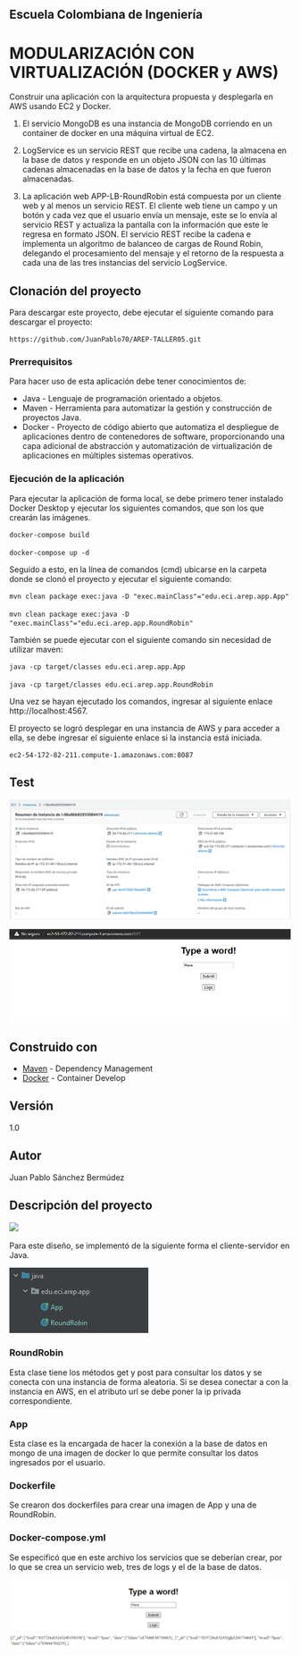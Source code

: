 ## Escuela Colombiana de Ingeniería
# MODULARIZACIÓN CON VIRTUALIZACIÓN (DOCKER y AWS)

Construir una aplicación con la arquitectura propuesta y desplegarla en AWS usando EC2 y Docker.

1. El servicio MongoDB es una instancia de MongoDB corriendo en un container de docker en una máquina virtual de EC2.

2. LogService es un servicio REST que recibe una cadena, la almacena en la base de datos y responde en un objeto JSON con las 10 últimas cadenas almacenadas en la base de datos y la fecha en que fueron almacenadas.

3. La aplicación web APP-LB-RoundRobin está compuesta por un cliente web y al menos un servicio REST. El cliente web tiene un campo y un botón y cada vez que el usuario envía un mensaje, este se lo envía al servicio REST y actualiza la pantalla con la información que este le regresa en formato JSON. El servicio REST recibe la cadena e implementa un algoritmo de balanceo de cargas de Round Robin, delegando el procesamiento del mensaje y el retorno de la respuesta a cada una de las tres instancias del servicio LogService.

## Clonación del proyecto

Para descargar este proyecto, debe ejecutar el siguiente comando para descargar el proyecto:

```
https://github.com/JuanPablo70/AREP-TALLER05.git
```

### Prerrequisitos

Para hacer uso de esta aplicación debe tener conocimientos de:
+ Java - Lenguaje de programación orientado a objetos.
+ Maven - Herramienta para automatizar la gestión y construcción de proyectos Java. 
+ Docker - Proyecto de código abierto que automatiza el despliegue de aplicaciones dentro de contenedores de software, proporcionando una capa adicional de abstracción y automatización de virtualización de aplicaciones en múltiples sistemas operativos.

### Ejecución de la aplicación

Para ejecutar la aplicación de forma local, se debe primero tener instalado Docker Desktop y ejecutar los siguientes comandos, que son los que crearán las imágenes.

```
docker-compose build

docker-compose up -d
```

Seguido a esto, en la línea de comandos (cmd) ubicarse en la carpeta donde se clonó el proyecto y ejecutar el siguiente comando:

```
mvn clean package exec:java -D "exec.mainClass"="edu.eci.arep.app.App"

mvn clean package exec:java -D "exec.mainClass"="edu.eci.arep.app.RoundRobin"
```

También se puede ejecutar con el siguiente comando sin necesidad de utilizar maven:

```
java -cp target/classes edu.eci.arep.app.App

java -cp target/classes edu.eci.arep.app.RoundRobin
```

Una vez se hayan ejecutado los comandos, ingresar al siguiente enlace http://localhost:4567. 

El proyecto se logró desplegar en una instancia de AWS y para acceder a ella, se debe ingresar el siguiente enlace si la instancia está iniciada.

```
ec2-54-172-82-211.compute-1.amazonaws.com:8087
```

## Test

![](img/awsinstancia.png)

![](img/awsweb.png)

## Construido con

+ [Maven](https://maven.apache.org/) - Dependency Management
+ [Docker](https://www.docker.com/) - Container Develop

## Versión

1.0

## Autor

Juan Pablo Sánchez Bermúdez

## Descripción del proyecto

![](img/diseño.png)

Para este diseño, se implementó de la siguiente forma el cliente-servidor en Java.

![](img/java.png)

### RoundRobin

Esta clase tiene los métodos get y post para consultar los datos y se conecta con una instancia de forma aleatoria. Si se desea conectar a con la instancia en AWS, en el atributo url se debe poner la ip privada correspondiente.

### App

Esta clase es la encargada de hacer la conexión a la base de datos en mongo de una imagen de docker lo que permite consultar los datos ingresados por el usuario.

### Dockerfile

Se crearon dos dockerfiles para crear una imagen de App y una de RoundRobin.

### Docker-compose.yml

Se especificó que en este archivo los servicios que se deberían crear, por lo que se crea un servicio web, tres de logs y el de la base de datos.

![](img/prueba.png)
